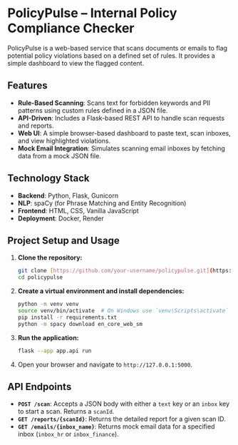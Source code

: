 # PolicyPulse – Internal Policy Compliance Checker

PolicyPulse is a web-based service that scans documents or emails to flag potential policy violations based on a defined set of rules. It provides a simple dashboard to view the flagged content.

## Features
- **Rule-Based Scanning**: Scans text for forbidden keywords and PII patterns using custom rules defined in a JSON file.
- **API-Driven**: Includes a Flask-based REST API to handle scan requests and reports.
- **Web UI**: A simple browser-based dashboard to paste text, scan inboxes, and view highlighted violations.
- **Mock Email Integration**: Simulates scanning email inboxes by fetching data from a mock JSON file.

## Technology Stack
- **Backend**: Python, Flask, Gunicorn
- **NLP**: spaCy (for Phrase Matching and Entity Recognition)
- **Frontend**: HTML, CSS, Vanilla JavaScript
- **Deployment**: Docker, Render

## Project Setup and Usage
1.  **Clone the repository:**
    ```bash
    git clone [https://github.com/your-username/policypulse.git](https://github.com/your-username/policypulse.git)
    cd policypulse
    ```
2.  **Create a virtual environment and install dependencies:**
    ```bash
    python -m venv venv
    source venv/bin/activate  # On Windows use `venv\Scripts\activate`
    pip install -r requirements.txt
    python -m spacy download en_core_web_sm
    ```
3.  **Run the application:**
    ```bash
    flask --app app.api run
    ```
4.  Open your browser and navigate to `http://127.0.0.1:5000`.

## API Endpoints
- **`POST /scan`**: Accepts a JSON body with either a `text` key or an `inbox` key to start a scan. Returns a `scanId`.
- **`GET /reports/{scanId}`**: Returns the detailed report for a given scan ID.
- **`GET /emails/{inbox_name}`**: Returns mock email data for a specified inbox (`inbox_hr` or `inbox_finance`).
